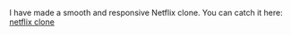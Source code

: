 I have made a smooth and responsive Netflix clone.
You can catch it here: [netflix clone](https://netflix-clone-anupam.vercel.app/)
